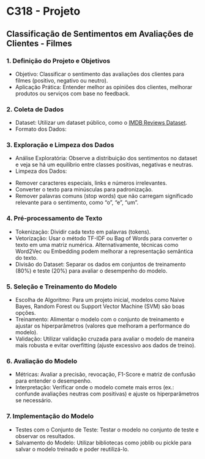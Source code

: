 # C318 - Projeto
## Classificação de Sentimentos em Avaliações de Clientes - Filmes

### 1. Definição do Projeto e Objetivos
*	Objetivo: Classificar o sentimento das avaliações dos clientes para filmes (positivo, negativo ou neutro).
*	Aplicação Prática: Entender melhor as opiniões dos clientes, melhorar produtos ou serviços com base no feedback.

### 2. Coleta de Dados
*	Dataset: Utilizar um dataset público, como o [IMDB Reviews Dataset](https://ai.stanford.edu/~amaas/data/sentiment/).
*	Formato dos Dados: 

### 3. Exploração e Limpeza dos Dados
* Análise Exploratória: Observe a distribuição dos sentimentos no dataset e veja se há um equilíbrio entre classes positivas, negativas e neutras.
*	Limpeza dos Dados:
-	Remover caracteres especiais, links e números irrelevantes.
-	Converter o texto para minúsculas para padronização.
-	Remover palavras comuns (stop words) que não carregam significado relevante para o sentimento, como “o”, “e”, “um”.

### 4. Pré-processamento de Texto
*	Tokenização: Dividir cada texto em palavras (tokens).
*	Vetorização: Usar o método TF-IDF ou Bag of Words para converter o texto em uma matriz numérica. Alternativamente, técnicas como Word2Vec ou Embedding podem melhorar a representação semântica do texto.
*	Divisão do Dataset: Separar os dados em conjuntos de treinamento (80%) e teste (20%) para avaliar o desempenho do modelo.

### 5. Seleção e Treinamento do Modelo
*	Escolha de Algoritmo: Para um projeto inicial, modelos como Naive Bayes, Random Forest ou Support Vector Machine (SVM) são boas opções.
*	Treinamento: Alimentar o modelo com o conjunto de treinamento e ajustar os hiperparâmetros (valores que melhoram a performance do modelo).
*	Validação: Utilizar validação cruzada para avaliar o modelo de maneira mais robusta e evitar overfitting (ajuste excessivo aos dados de treino).

### 6. Avaliação do Modelo
*	Métricas: Avaliar a precisão, revocação, F1-Score e matriz de confusão para entender o desempenho.
*	Interpretação: Verificar onde o modelo comete mais erros (ex.: confunde avaliações neutras com positivas) e ajuste os hiperparâmetros se necessário.

### 7. Implementação do Modelo
*	Testes com o Conjunto de Teste: Testar o modelo no conjunto de teste e observar os resultados.
*	Salvamento do Modelo: Utilizar bibliotecas como joblib ou pickle para salvar o modelo treinado e poder reutilizá-lo.
